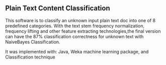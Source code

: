 ## Plain Text Content Classification

This software is to classify an unknown input plain text doc into one of 8 predefined categories. With the text stem frequency normalization, frequency lifting and other feature extracting technologies,the final version can have the 87% classification correctness for unknown text with NaiveBayes Classification.

It was implemented with: Java, Weka machine learning package, 
and Classification technique